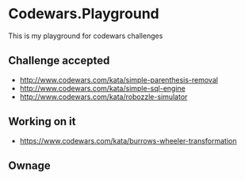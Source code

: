 # Codewars.Playground

This is my playground for codewars challenges

## Challenge accepted

* http://www.codewars.com/kata/simple-parenthesis-removal
* http://www.codewars.com/kata/simple-sql-engine
* http://www.codewars.com/kata/robozzle-simulator

## Working on it

* https://www.codewars.com/kata/burrows-wheeler-transformation

## Ownage
